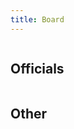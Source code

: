 ```yaml
---
title: Board
---
```


<div class="columns board-card-container">
  <div class="column">
    <board-member-card
      name="Samu Nykänen"
      role="Chairperson"
      email="nykanen.samu@gmail.com"
      telegram="Samupn">
    </board-member-card>
    <board-member-card
      name="Aleksi Pelkonen"
      role="Vice Chairperson"
      email="aipelk@utu.fi"
      telegram="pelkis96">
    </board-member-card>
    <board-member-card
      name="Jenni Autere"
      role="Communications"
      email="jkaute@utu.fi"
      telegram="jenniau">
    </board-member-card>
  </div>
  <div class="column">
    <board-member-card
      name="Niklas Mettälä"
      role="Secretary"
      email="njmett@utu.fi"
      telegram="Nikk3">
    </board-member-card>
    <board-member-card
      name="Noora Kontoniemi"
      role="Treasurer & Equality Affairs"
      email="nskont@utu.fi"
      telegram="Nooosu">
    </board-member-card>
    <board-member-card
      name="Janne Rissanen"
      role="Events & Environmental Affairs"
      email="joriss@utu.fi"
      telegram="Ja_Ri">
    </board-member-card>
  </div>
</div>

## Officials

<div class="columns board-card-container">
  <div class="column">
    <board-member-card
      name="Nemo Laiho"
      role="Corporate Collaboration"
      email="nmlaih@utu.fi"
      telegram="Nemolaiho">
    </board-member-card>
    <board-member-card
      name="Veera Ollila"
      role="Logistics"
      email="vboll@utu.fi"
      telegram="Veeraollila">
    </board-member-card>
    <board-member-card
      name="Rio Koskelo"
      role="FSOBP & International Affairs"
      email="rlskos@utu.fi"
      telegram="RioKos">
    </board-member-card>
  </div>
  <div class="column">
    <board-member-card
      name="Karoliina Alho"
      role="Beer Pong League"
      email="kaalho@utu.fi"
      telegram="Karoliinaurora">
    </board-member-card>
    <board-member-card
      name="Valter Olin"
      role="Beer Pong League"
      email="violin@utu.fi"
      telegram="Valter_olin">
    </board-member-card>
  </div>
</div>

## Other

<div class="columns board-card-container">
  <div class="column">
    <board-member-card
      name="Jarkko Pietilä"
      role="Webmaster"
      email="jtspie@utu.fi"
      telegram="kurkkuu">
    </board-member-card>
  </div>
</div>
